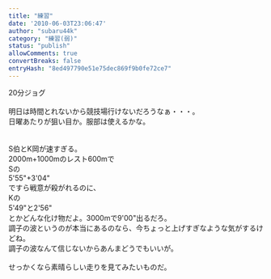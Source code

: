 ```yaml
---
title: "練習"
date: '2010-06-03T23:06:47'
author: "subaru44k"
category: "練習(弱)"
status: "publish"
allowComments: true
convertBreaks: false
entryHash: "8ed497790e51e75dec869f9b0fe72ce7"
---
```

20分ジョグ<br>
<br>
明日は時間とれないから競技場行けないだろうなぁ・・・。<br>
日曜あたりが狙い目か。服部は使えるかな。<br>
<br>
<br>
S伯とK岡が速すぎる。<br>
2000m+1000mのレスト600mで<br>
Sの<br>
5'55"+3'04"<br>
ですら戦意が殺がれるのに、<br>
Kの<br>
5'49"と2'56"<br>
とかどんな化け物だよ。3000mで9'00"出るだろ。<br>
調子の波というのが本当にあるのなら、今ちょっと上げすぎなような気がするけどね。<br>
調子の波なんて信じないからあんまどうでもいいが。<br>
<br>
せっかくなら素晴らしい走りを見てみたいものだ。
